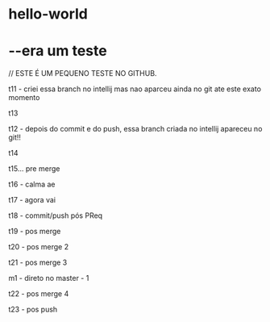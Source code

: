 # hello-world
<h1> --era um teste</h1>

// ESTE É UM PEQUENO TESTE NO GITHUB.


<p>t11 - criei essa branch no intellij mas nao aparceu ainda no git ate este exato momento</p>
<p>t13</p>
<p>t12 - depois do commit e do push, essa branch criada no intellij apareceu no git!!</p> 
<p>t14</p>
<p>t15... pre merge</p>
<p>t16 - calma ae</p>
<p>t17 - agora vai</p>
<p>t18 - commit/push pós PReq</p>
<p>t19 - pos merge</p>
<p>t20  - pos merge 2</p>
<p>t21  - pos merge 3</p>
<p>m1  - direto no master - 1</p>
<p>t22  - pos merge 4</p>
<p>t23  - pos push</p>

